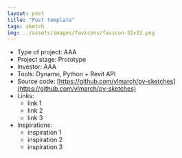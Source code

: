 ```yaml
---
layout: post
title: "Post template"
tags: sketch
img: ../assets/images/favicons/favicon-32x32.png
---
```


<!-- img: 200x200 and preferably 1500x1500 -->

- Type of project: AAA
- Project stage: Prototype
- Investor: AAA
- Tools: Dynamo, Python + Revit API
- Source code: [https://github.com/vlmarch/py-sketches](https://github.com/vlmarch/py-sketches)
- Links:
    - link 1
    - link 2
    - link 3
- Inspirations:
    - inspiration 1
    - inspiration 2
    - inspiration 3
